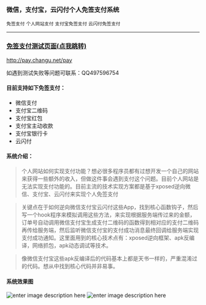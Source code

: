 ### 微信，支付宝，云闪付个人免签支付系统

`免签支付` `个人网站支付` `支付宝免签支付` `云闪付免签支付`

-------------------

### [免签支付测试页面(点我跳转)](http://pay.changu.net/pay) 
http://pay.changu.net/pay 

如遇到测试失败等问题可联系：QQ497596754

#### 目前支持如下免签支付：
 - 微信支付
 - 支付宝二维码　
 - 支付宝红包　
 - 支付宝主动收款　
 - 支付宝银行卡　
 - 云闪付　 

#### 系统介绍：
    
> 个人网站如何实现支付功能？想必很多程序员都有过想开发一个自己的网站来获得一些额外的收入，但做这件事会遇到支付这个问题。目前个人网站是无法实现支付功能的。目前主流的技术实现方案都是基于xposed逆向微信、支付宝、云闪付来实现个人免签支付
    
> 关键点在于如何逆向微信支付宝云闪付这些App，找到核心函数钩子，然后写一个hook程序来模拟调用这些方法，来实现根据服务端传过来的金额，订单号自动调用微信支付宝生成支付二维码的函数得到相对应的支付二维码再传给服务端，然后监听微信支付宝的支付成功消息最终回调给服务端实现支付成功通知。这里面用到的核心技术点有：xposed逆向框架、apk反编译，网络抓包，apk动态调试等技术。
    
> 像微信支付宝这些apk反编译后的代码基本上都是天书一样的，严重混淆过的代码。想从中找到核心代码并非易事。

#### 系统效果图
![enter image description here](https://raw.githubusercontent.com/cinser/weixin-alipay-yunshanfu-paytest/master/demo1.png)
![enter image description here](https://raw.githubusercontent.com/cinser/weixin-alipay-yunshanfu-paytest/master/demo2.png)
